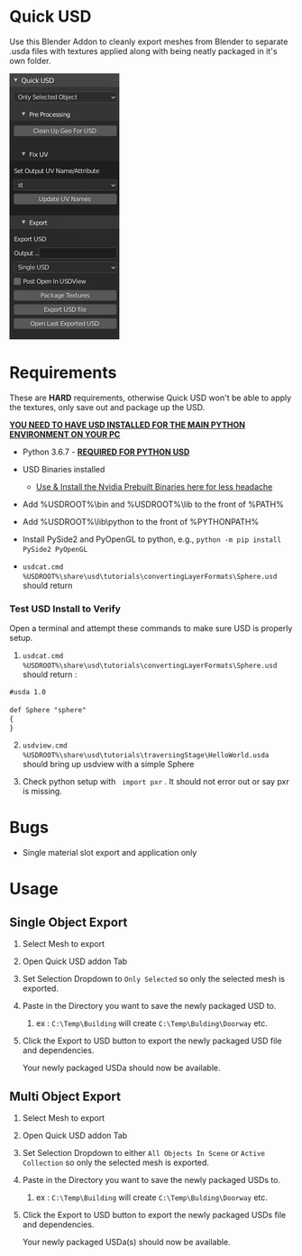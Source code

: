 # Quick USD

Use this Blender Addon to cleanly export meshes from Blender to separate .usda files with textures applied along with being neatly packaged in it's own folder.

![images](images/QuickUSD_v0.3.0.png)

# Requirements

These are **HARD** requirements, otherwise Quick USD won't be able to apply the textures, only save out and package up the USD.

<u>**YOU NEED TO HAVE USD INSTALLED FOR THE MAIN PYTHON ENVIRONMENT ON YOUR PC**</u>

- Python 3.6.7 - **<u>REQUIRED FOR PYTHON USD</u>**

- USD Binaries installed
  - [Use & Install the Nvidia Prebuilt Binaries here for less headache](https://developer.nvidia.com/usd#bin)

- Add %USDROOT%\bin and %USDROOT%\lib to the front of %PATH%
- Add %USDROOT%\lib\python to the front of %PYTHONPATH%
- Install PySide2 and PyOpenGL to python, e.g., ```python -m pip install PySide2 PyOpenGL```
- ```usdcat.cmd %USDROOT%\share\usd\tutorials\convertingLayerFormats\Sphere.usd``` should return

### Test USD Install to Verify

Open a terminal and attempt these commands to make sure USD is properly setup.

1. ```usdcat.cmd %USDROOT%\share\usd\tutorials\convertingLayerFormats\Sphere.usd```  should return : 

```
#usda 1.0

def Sphere "sphere"
{
}

```

2. ```usdview.cmd %USDROOT%\share\usd\tutorials\traversingStage\HelloWorld.usda ```should bring up usdview with a simple Sphere

3. Check python setup with ``` import pxr``` . It should not error out or say pxr is missing.

# Bugs

- Single material slot export and application only

# Usage

## Single Object Export

1. Select Mesh to export

2. Open Quick USD addon Tab

3. Set Selection Dropdown to ```Only Selected``` so only the selected mesh is exported.

4. Paste in the Directory you want to save the newly packaged USD to.

   1. ex : ```C:\Temp\Building``` will create ```C:\Temp\Bulding\Doorway``` etc.

5. Click the Export to USD button to export the newly packaged USD file and dependencies.

   Your newly packaged USDa should now be available.


## Multi Object Export

1. Select Mesh to export

2. Open Quick USD addon Tab

3. Set Selection Dropdown to either ```All Objects In Scene``` or ```Active Collection``` so only the selected mesh is exported.

4. Paste in the Directory you want to save the newly packaged USDs to.

   1. ex : ```C:\Temp\Building``` will create ```C:\Temp\Bulding\Doorway``` etc.

5. Click the Export to USD button to export the newly packaged USDs file and dependencies.

   Your newly packaged USDa(s) should now be available.

